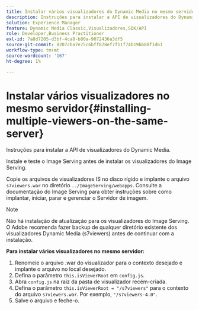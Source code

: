 ```yaml
---
title: Instalar vários visualizadores do Dynamic Media no mesmo servidor
description: Instruções para instalar a API de visualizadores do Dynamic Media.
solution: Experience Manager
feature: Dynamic Media Classic,Visualizadores,SDK/API
role: Developer,Business Practitioner
exl-id: 7a8d7205-d3bf-4ca8-b80a-9072436a3df5
source-git-commit: 8207cba7e75c6bff878ef7f11f74b19bb88f1d61
workflow-type: tm+mt
source-wordcount: '167'
ht-degree: 1%

---
```


# Instalar vários visualizadores no mesmo servidor{#installing-multiple-viewers-on-the-same-server}

<!-- Updated April 06, 2021 from https://wiki.corp.adobe.com/pages/viewpage.action?spaceKey=scene7qa&title=s7Viewers%2C+S7SDK%2C+S7OnDemand+Release+Notes - Contact is Sasha -->

Instruções para instalar a API de visualizadores do Dynamic Media.

Instale e teste o Image Serving antes de instalar os visualizadores do Image Serving.

Copie os arquivos de visualizadores IS no disco rígido e implante o arquivo `s7viewers.war` no diretório `../ImageServing/webapps`. Consulte a documentação do Image Serving para obter instruções sobre como implantar, iniciar, parar e gerenciar o Servidor de imagem.

>[!NOTE]
>
>Não há instalação de atualização para os visualizadores do Image Serving. O Adobe recomenda fazer backup de qualquer diretório existente dos visualizadores Dynamic Media (s7viewers) antes de continuar com a instalação.

**Para instalar vários visualizadores no mesmo servidor:**

1. Renomeie o arquivo .war do visualizador para o contexto desejado e implante o arquivo no local desejado.
1. Defina o parâmetro `this.isViewerRoot` em `config.js`.
1. Abra `config.js` na raiz da pasta de visualizador recém-criada.
1. Defina o parâmetro `this.isViewerRoot = "/s7viewers"` para o contexto do arquivo `s7viewers.war`. Por exemplo, `"/s7viewers-4.0"`.
1. Salve o arquivo e feche-o.
